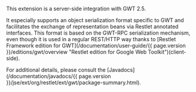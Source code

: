 This extension is a server-side integration with GWT 2.5.

It especially supports an object serialization format specific to GWT
and facilitates the exchange of representation beans via Restlet
annotated interfaces. This format is based on the GWT-RPC serialization
mechanism, even though it is used in a regular REST/HTTP way thanks to
[Restlet Framework edition for
GWT](/documentation/user-guide/{{ page.version }}/editions/gwt/overview "Restlet edition for Google Web Toolkit")(client-side).

For additional details, please consult the [Javadocs](/documentation/javadocs/{{ page.version }}/jse/ext/org/restlet/ext/gwt/package-summary.html).
